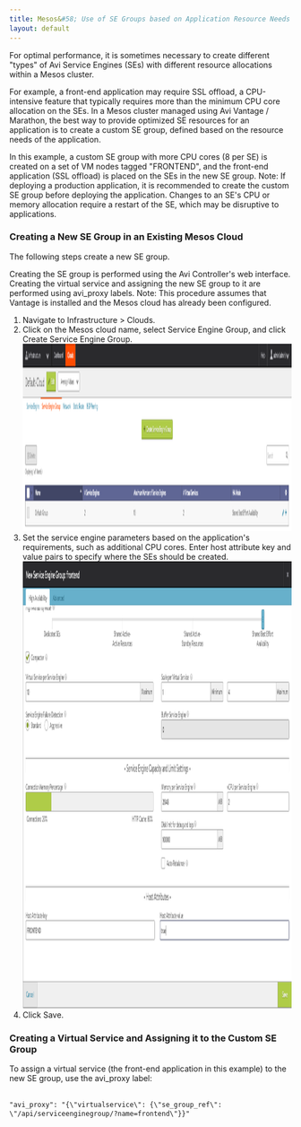 ```yaml
---
title: Mesos&#58; Use of SE Groups based on Application Resource Needs
layout: default
---
```

For optimal performance, it is sometimes necessary to create different "types" of Avi Service Engines (SEs) with different resource allocations within a Mesos cluster.

For example, a front-end application may require SSL offload, a CPU-intensive feature that typically requires more than the minimum CPU core allocation on the SEs. In a Mesos cluster managed using Avi Vantage / Marathon, the best way to provide optimized SE resources for an application is to create a custom SE group, defined based on the resource needs of the application.

In this example, a custom SE group with more CPU cores (8 per SE) is created on a set of VM nodes tagged "FRONTEND", and the front-end application (SSL offload) is placed on the SEs in the new SE group.
Note: If deploying a production application, it is recommended to create the custom SE group before deploying the application. Changes to an SE's CPU or memory allocation require a restart of the SE, which may be disruptive to applications.

### Creating a New SE Group in an Existing Mesos Cloud

The following steps create a new SE group.

Creating the SE group is performed using the Avi Controller's web interface. Creating the virtual service and assigning the new SE group to it are performed using avi_proxy labels.
Note: This procedure assumes that Vantage is installed and the Mesos cloud has already been configured.

1. Navigate to Infrastructure > Clouds.
1. Click on the Mesos cloud name, select Service Engine Group, and click Create Service Engine Group. <a href="img/segroup2-2.png"><img src="img/segroup2-2.png" alt="segroup2" width="1918" height="334"></a>
1. Set the service engine parameters based on the application's requirements, such as additional CPU cores. Enter host attribute key and value pairs to specify where the SEs should be created. <a href="img/segroup3.png"><img src="img/segroup3.png" alt="segroup3" width="1440" height="797"></a>
1. Click Save.

### Creating a Virtual Service and Assigning it to the Custom SE Group

To assign a virtual service (the front-end application in this example) to the new SE group, use the avi_proxy label:
<pre class="command-line language-bash" data-output="1-100"><code>
"avi_proxy": "{\"virtualservice\": {\"se_group_ref\": \"/api/serviceenginegroup/?name=frontend\"}}"
  
</code></pre>